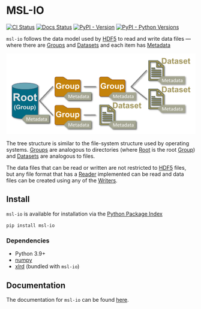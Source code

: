 # MSL-IO

[![CI Status](https://github.com/MSLNZ/msl-io/actions/workflows/ci.yml/badge.svg)](https://github.com/MSLNZ/msl-io/actions/workflows/ci.yml)
[![Docs Status](https://github.com/MSLNZ/msl-io/actions/workflows/docs.yml/badge.svg)](https://github.com/MSLNZ/msl-io/actions/workflows/docs.yml)
[![PyPI - Version](https://img.shields.io/pypi/v/msl-io?logo=pypi&logoColor=gold&label=PyPI&color=blue)](https://pypi.org/project/msl-io/)
[![PyPI - Python Versions](https://img.shields.io/pypi/pyversions/msl-io.svg?logo=python&label=Python&logoColor=gold)](https://pypi.org/project/msl-io/)

`msl-io` follows the data model used by [HDF5] to read and write data files &mdash; where there are [Groups] and [Datasets] and each item has [Metadata]

![hdf5_data_model.png](https://raw.githubusercontent.com/MSLNZ/msl-io/main/docs/assets/images/hdf5_data_model.png)

The tree structure is similar to the file-system structure used by operating systems. [Groups] are analogous to directories (where [Root] is the root [Group]) and [Datasets] are analogous to files.

The data files that can be read or written are not restricted to [HDF5] files, but any file format that has a [Reader] implemented can be read and data files can be created using any of the [Writers].

## Install

`msl-io` is available for installation via the [Python Package Index]

```console
pip install msl-io
```

### Dependencies

* Python 3.9+
* [numpy]
* [xlrd] (bundled with `msl-io`)

## Documentation

The documentation for `msl-io` can be found [here](https://mslnz.github.io/msl-io/dev/).

[numpy]: https://www.numpy.org/
[xlrd]: https://xlrd.readthedocs.io/en/stable/
[HDF5]: https://www.hdfgroup.org/
[Root]: https://mslnz.github.io/msl-io/dev/api/base/#msl.io.base.Root
[Group]: https://mslnz.github.io/msl-io/dev/api/node/#msl.io.node.Group
[Groups]: https://mslnz.github.io/msl-io/dev/items/groups/#msl-io-group
[Datasets]: https://mslnz.github.io/msl-io/dev/items/datasets/#msl-io-dataset
[Metadata]: https://mslnz.github.io/msl-io/dev/items/metadata/#msl-io-metadata
[Reader]: https://mslnz.github.io/msl-io/dev/readers/#msl-io-readers
[Writers]: https://mslnz.github.io/msl-io/dev/writers/#msl-io-writers
[Python Package Index]: https://pypi.org/project/msl-io/